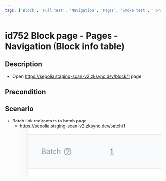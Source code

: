 ```yaml
---
tags: ['Block', 'Full test', 'Navigation', 'Pages', 'Smoke test', 'Txn Batch', 'Active']
---
```


# id752 Block page - Pages - Navigation (Block info table)

## Description
  - Open https://sepolia.staging-scan-v2.zksync.dev/block/1 page

## Precondition


## Scenario
- Batch link redirects to to batch page
    - https://sepolia.staging-scan-v2.zksync.dev/batch/1
      ![Screenshot](../../../../static/img/Pages/BlockPage/id752_1.png)